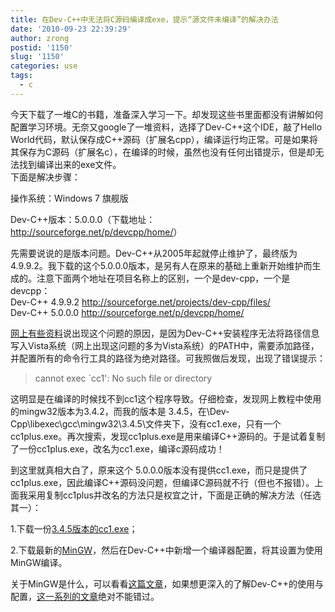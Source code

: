```yaml
---
title: 在Dev-C++中无法将C源码编译成exe，提示“源文件未编译”的解决办法
date: '2010-09-23 22:39:29'
author: zrong
postid: '1150'
slug: '1150'
categories: use
tags:
  - c
---
```


今天下载了一堆C的书籍，准备深入学习一下。却发现这些书里面都没有讲解如何配置学习环境。无奈又google了一堆资料，选择了Dev-C++这个IDE，敲了Hello
World代码，默认保存成C++源码（扩展名cpp），编译运行均正常。可是如果将其保存为C源码（扩展名c），在编译的时候，虽然也没有任何出错提示，但是却无法找到编译出来的exe文件。  
下面是解决步骤：<!--more-->

操作系统：Windows 7 旗舰版  

Dev-C++版本：5.0.0.0（下载地址：<http://sourceforge.net/p/devcpp/home/>）

先需要说说的是版本问题。Dev-C++从2005年起就停止维护了，最终版为4.9.9.2。我下载的这个5.0.0.0版本，是另有人在原来的基础上重新开始维护而生成的。注意下面两个地址在项目名称上的区别，一个是dev-cpp，一个是devcpp：  
Dev-C++ 4.9.9.2 <http://sourceforge.net/projects/dev-cpp/files/>  
Dev-C++ 5.0.0.0 <http://sourceforge.net/p/devcpp/home/>

[网上有些资料](http://zhidao.baidu.com/question/116029395.html)说出现这个问题的原因，是因为Dev-C++安装程序无法将路径信息写入Vista系统（网上出现这问题的多为Vista系统）的PATH中，需要添加路径，并配置所有的命令行工具的路径为绝对路径。可我照做后发现，出现了错误提示：

> cannot exec \`cc1': No such file or directory

这明显是在编译的时候找不到cc1这个程序导致。仔细检查，发现网上教程中使用的mingw32版本为3.4.2，而我的版本是
3.4.5，在\\Dev-Cpp\\libexec\\gcc\\mingw32\\3.4.5\\文件夹下，没有cc1.exe，只有一个cc1plus.exe。再次搜索，发现cc1plus.exe是用来编译C++源码的。于是试着复制了一份cc1plus.exe，改名为cc1.exe，编译c源码成功！

到这里就真相大白了，原来这个
5.0.0.0版本没有提供cc1.exe，而只是提供了cc1plus.exe，因此编译C++源码没问题，但编译C源码就不行（但也不报错）。上面我采用复制cc1plus并改名的方法只是权宜之计，下面是正确的解决方法（任选其一）：

1.下载一份[3.4.5版本的cc1.exe](http://sourceforge.net/projects/mingw/files/MinGW/BaseSystem/GCC/Version3/Current%20Release_%20gcc-3.4.5-20060117-3/gcc-core-3.4.5-20060117-3.tar.gz/download)；  

2.下载最新的[MinGW](http://sourceforge.net/projects/mingw/files/Automated%20MinGW%20Installer/mingw-get-inst/mingw-get-inst-20100909/mingw-get-inst-20100909.exe/download)，然后在Dev-C++中新增一个编译器配置，将其设置为使用MinGW编译。

关于MinGW是什么，可以看看[这篇文章](http://blog.csdn.net/VisionCat/archive/2006/05/07/711693.aspx)，如果想更深入的了解Dev-C++的使用与配置，[这一系列的文章](http://blog.csdn.net/VisionCat/category/96409.aspx)绝对不能错过。

